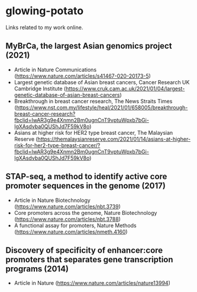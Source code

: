 # glowing-potato
Links related to my work online.


## MyBrCa, the largest Asian genomics project (2021)
* Article in Nature Communications (https://www.nature.com/articles/s41467-020-20173-5)
* Largest genetic database of Asian breast cancers, Cancer Research UK Cambridge Institute
   (https://www.cruk.cam.ac.uk/2021/01/04/largest-genetic-database-of-asian-breast-cancers)
* Breakthrough in breast cancer research, The News Straits Times  (https://www.nst.com.my/lifestyle/heal/2021/01/658005/breakthrough-breast-cancer-research?fbclid=IwAR3g9e4Xnmn2Bm0ugnCnT9vptuWpxb7bGi-lgXAsdvba0QUShJd7F59kV8o)  
* Asians at higher risk for HER2 type breast cancer, The Malaysian Reserve  (https://themalaysianreserve.com/2021/01/14/asians-at-higher-risk-for-her2-type-breast-cancer/?fbclid=IwAR3g9e4Xnmn2Bm0ugnCnT9vptuWpxb7bGi-lgXAsdvba0QUShJd7F59kV8o)  

## STAP-seq, a method to identify active core promoter sequences in the genome (2017)   
* Article in Nature Biotechnology (https://www.nature.com/articles/nbt.3739)   
* Core promoters across the genome, Nature Biotechnology  (https://www.nature.com/articles/nbt.3788)   
* A functional assay for promoters, Nature Methods (https://www.nature.com/articles/nmeth.4160)   

## Discovery of specificity of enhancer:core promoters that separates gene transcription programs (2014)
* Article in Nature (https://www.nature.com/articles/nature13994)
